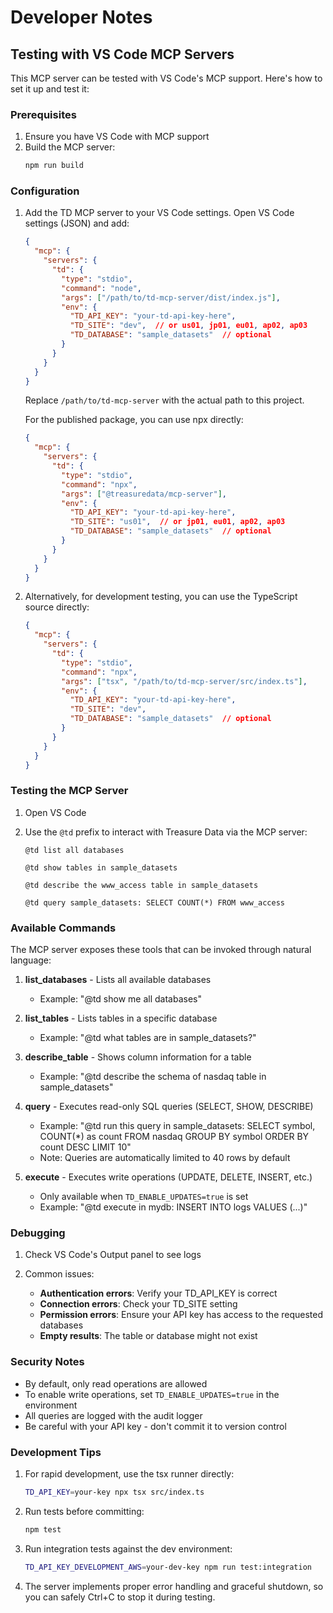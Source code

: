 # Developer Notes

## Testing with VS Code MCP Servers

This MCP server can be tested with VS Code's MCP support. Here's how to set it up and test it:

### Prerequisites

1. Ensure you have VS Code with MCP support
2. Build the MCP server:
   ```bash
   npm run build
   ```

### Configuration

1. Add the TD MCP server to your VS Code settings. Open VS Code settings (JSON) and add:

   ```json
   {
     "mcp": {
       "servers": {
         "td": {
           "type": "stdio",
           "command": "node",
           "args": ["/path/to/td-mcp-server/dist/index.js"],
           "env": {
             "TD_API_KEY": "your-td-api-key-here",
             "TD_SITE": "dev",  // or us01, jp01, eu01, ap02, ap03
             "TD_DATABASE": "sample_datasets"  // optional
           }
         }
       }
     }
   }
   ```

   Replace `/path/to/td-mcp-server` with the actual path to this project.

   For the published package, you can use npx directly:

   ```json
   {
     "mcp": {
       "servers": {
         "td": {
           "type": "stdio",
           "command": "npx",
           "args": ["@treasuredata/mcp-server"],
           "env": {
             "TD_API_KEY": "your-td-api-key-here",
             "TD_SITE": "us01",  // or jp01, eu01, ap02, ap03
             "TD_DATABASE": "sample_datasets"  // optional
           }
         }
       }
     }
   }
   ```

2. Alternatively, for development testing, you can use the TypeScript source directly:

   ```json
   {
     "mcp": {
       "servers": {
         "td": {
           "type": "stdio",
           "command": "npx",
           "args": ["tsx", "/path/to/td-mcp-server/src/index.ts"],
           "env": {
             "TD_API_KEY": "your-td-api-key-here",
             "TD_SITE": "dev",
             "TD_DATABASE": "sample_datasets"  // optional
           }
         }
       }
     }
   }
   ```

### Testing the MCP Server

1. Open VS Code
2. Use the `@td` prefix to interact with Treasure Data via the MCP server:

   ```
   @td list all databases
   ```

   ```
   @td show tables in sample_datasets
   ```

   ```
   @td describe the www_access table in sample_datasets
   ```

   ```
   @td query sample_datasets: SELECT COUNT(*) FROM www_access
   ```

### Available Commands

The MCP server exposes these tools that can be invoked through natural language:

1. **list_databases** - Lists all available databases
   - Example: "@td show me all databases"

2. **list_tables** - Lists tables in a specific database
   - Example: "@td what tables are in sample_datasets?"

3. **describe_table** - Shows column information for a table
   - Example: "@td describe the schema of nasdaq table in sample_datasets"

4. **query** - Executes read-only SQL queries (SELECT, SHOW, DESCRIBE)
   - Example: "@td run this query in sample_datasets: SELECT symbol, COUNT(*) as count FROM nasdaq GROUP BY symbol ORDER BY count DESC LIMIT 10"
   - Note: Queries are automatically limited to 40 rows by default

5. **execute** - Executes write operations (UPDATE, DELETE, INSERT, etc.)
   - Only available when `TD_ENABLE_UPDATES=true` is set
   - Example: "@td execute in mydb: INSERT INTO logs VALUES (...)"

### Debugging

1. Check VS Code's Output panel to see logs

2. Common issues:
   - **Authentication errors**: Verify your TD_API_KEY is correct
   - **Connection errors**: Check your TD_SITE setting
   - **Permission errors**: Ensure your API key has access to the requested databases
   - **Empty results**: The table or database might not exist

### Security Notes

- By default, only read operations are allowed
- To enable write operations, set `TD_ENABLE_UPDATES=true` in the environment
- All queries are logged with the audit logger
- Be careful with your API key - don't commit it to version control

### Development Tips

1. For rapid development, use the tsx runner directly:
   ```bash
   TD_API_KEY=your-key npx tsx src/index.ts
   ```

2. Run tests before committing:
   ```bash
   npm test
   ```

3. Run integration tests against the dev environment:
   ```bash
   TD_API_KEY_DEVELOPMENT_AWS=your-dev-key npm run test:integration
   ```

4. The server implements proper error handling and graceful shutdown, so you can safely Ctrl+C to stop it during testing.